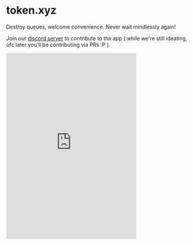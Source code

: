 # token.xyz
Destroy queues, welcome convenience. Never wait mindlessly again!   

Join our [discord server](https://discord.gg/hr8MT9jd6M) to contribute to the app ( while we're still ideating, ofc later you'll be contributing via PRs :P ). 


<iframe src="https://discord.com/widget?id=859498398524899329&theme=dark" width="350" height="500" allowtransparency="true" frameborder="0" sandbox="allow-popups allow-popups-to-escape-sandbox allow-same-origin allow-scripts"></iframe>